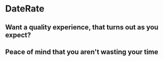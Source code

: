 <html>
<head>

</head>
<h1>DateRate</h1>
<body>
   <div>
     <h2>Want a quality experience, that turns out as you expect?</h2>
    </div>
    <div>
      <h2>Peace of mind that you aren't wasting your time</h2>
      </div>
  
  </body>
</html>

